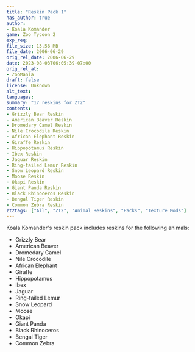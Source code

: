 ```yaml
---
title: "Reskin Pack 1"
has_author: true
author: 
- Koala Komander
game: Zoo Tycoon 2
exp_req: 
file_size: 13.56 MB
file_date: 2006-06-29
orig_rel_date: 2006-06-29
date: 2023-08-03T06:05:39-07:00
orig_rel_at: 
- ZooMania
draft: false
license: Unknown
alt_text: 
languages:
summary: "17 reskins for ZT2"
contents:
- Grizzly Bear Reskin
- American Beaver Reskin
- Dromedary Camel Reskin
- Nile Crocodile Reskin
- African Elephant Reskin
- Giraffe Reskin
- Hippopotamus Reskin
- Ibex Reskin
- Jaguar Reskin
- Ring-tailed Lemur Reskin
- Snow Leopard Reskin
- Moose Reskin
- Okapi Reskin
- Giant Panda Reskin
- Black Rhinoceros Reskin
- Bengal Tiger Reskin
- Common Zebra Reskin
zt2tags: ["All", "ZT2", "Animal Reskins", "Packs", "Texture Mods"]
---
```


Koala Komander's reskin pack includes reskins for the following animals:

- Grizzly Bear
- American Beaver
- Dromedary Camel
- Nile Crocodile
- African Elephant
- Giraffe
- Hippopotamus
- Ibex
- Jaguar
- Ring-tailed Lemur
- Snow Leopard
- Moose
- Okapi
- Giant Panda
- Black Rhinoceros
- Bengal Tiger
- Common Zebra